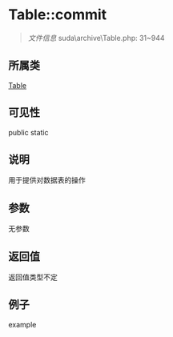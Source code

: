 # Table::commit

> *文件信息* suda\archive\Table.php: 31~944
## 所属类 

[Table](../Table.md)

## 可见性

  public  static
## 说明


用于提供对数据表的操作


## 参数

无参数

## 返回值
返回值类型不定

## 例子

example